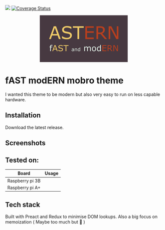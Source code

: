 ![](https://api.travis-ci.org/DBaker85/astern.svg?branch=main) [![Coverage Status](https://coveralls.io/repos/github/DBaker85/astern/badge.svg?branch=main)](https://coveralls.io/github/DBaker85/astern?branch=main)

<p align="center"> 
    <img src="https://raw.githubusercontent.com/DBaker85/astern/main/src/docs/astern_logo.png" alt="astern logo">
 </p>

# fAST modERN mobro theme

I wanted this theme to be modern but also very easy to run on less capable hardware.

## Installation

Download the latest release.

## Screenshots

## Tested on:

| Board           | Usage |
| --------------- | ----- |
| Raspberry pi 3B |       |
| Raspberry pi A+ |       |

## Tech stack

Built with Preact and Redux to minimise DOM lookups. Also a big focus on memoization ( Maybe too much but 🤷 )
